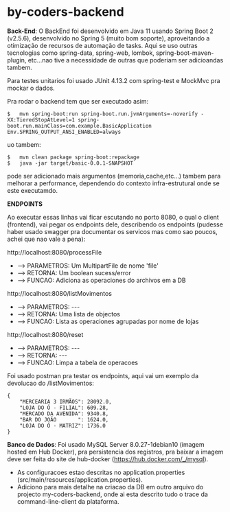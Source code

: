 # by-coders-backend

**Back-End**: O BackEnd foi desenvolvido em Java 11 usando Spring Boot 2 (v2.5.6), desenvolvido no Spring 5 (muito bom soporte), aproveitando a otimização de recursos de automação de tasks.
Aqui se uso outras tecnologias como spring-data, spring-web, lombok, spring-boot-maven-plugin, etc...nao tive a necessidade de outras que poderiam ser adicioandas tambem.

Para testes unitarios foi usado JUnit 4.13.2 com spring-test e MockMvc pra mockar o dados.

Pra rodar o backend tem que ser executado asim:

	$	mvn spring-boot:run spring-boot.run.jvmArguments=-noverify -XX:TieredStopAtLevel=1 spring-boot.run.mainClass=com.example.BasicApplication Env.SPRING_OUTPUT_ANSI_ENABLED=always
	
uo tambem:

	$	mvn clean package spring-boot:repackage
	$	java -jar target/basic-0.0.1-SNAPSHOT

pode ser adicionado mais argumentos (memoria,cache,etc...) tambem para melhorar a performance, dependendo do contexto infra-estrutural onde se este executamdo.

**ENDPOINTS**

Ao executar essas linhas vai ficar escutando no porto 8080, o qual o client (frontend), vai pegar os endpoints dele, describendo os endpoints (pudesse haber usado swagger pra documentar os servicos mas como sao poucos, achei que nao vale a pena):

http://localhost:8080/processFile  

* --> PARAMETROS: Um MultipartFile de nome 'file' 
* --> RETORNA: Um boolean sucess/error 
* --> FUNCAO: Adiciona as operaciones do archivos em a DB

http://localhost:8080/listMovimentos 

* --> PARAMETROS: --- 
* --> RETORNA: Uma lista de objectos
* --> FUNCAO: Lista as operaciones agrupadas por nome de lojas

http://localhost:8080/reset 

* --> PARAMETROS: --- 
* --> RETORNA: ---
* --> FUNCAO: Limpa a tabela de operacoes

Foi usado postman pra testar os endpoints, aqui vai um exemplo da devolucao do /listMovimentos: 
```
{
    "MERCEARIA 3 IRMÃOS": 28092.0,
    "LOJA DO Ó - FILIAL": 609.28,
    "MERCADO DA AVENIDA": 9340.8,
    "BAR DO JOÃO       ": 1624.0,
    "LOJA DO Ó - MATRIZ": 1736.0
}
```

**Banco de Dados**: Foi usado MySQL Server 8.0.27-1debian10 (imagem hosted em Hub Docker), pra persistencia dos registros, pra baixar a imagem deve ser feita do site de hub-docker (https://hub.docker.com/_/mysql). 

* As configuracoes estao descritas no application.properties (src/main/resources/application.properties).
* Adiciono para mais detalhe na criacao da DB em outro arquivo do projecto my-coders-backend, onde ai esta descrito tudo o trace da command-line-client da plataforma.





